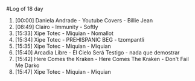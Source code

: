 #Log of 18 day

1. [00:00] Daniela Andrade - Youtube Covers - Billie Jean
1. [08:49] Clairo - Immunity - Softly
1. [15:33] Xipe Totec - Miquian - Nomallot
1. [15:34] Xipe Totec - PREHISPANIC BEG - tzompantli
1. [15:35] Xipe Totec - Miquian - Miquian
1. [15:40] Arcadia Libre - El Cielo Será Testigo - nada que demostrar
1. [15:42] Here Comes the Kraken - Here Comes The Kraken - Don't Fail Me Darko
1. [15:47] Xipe Totec - Miquian - Miquian
